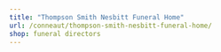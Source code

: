 ```yaml
---
title: "Thompson Smith Nesbitt Funeral Home"
url: /conneaut/thompson-smith-nesbitt-funeral-home/
shop: funeral directors
---
```

